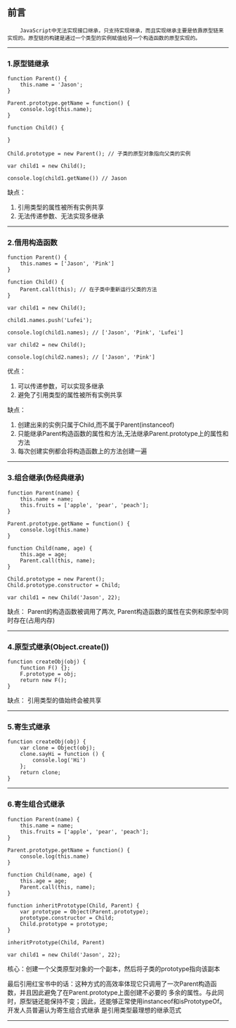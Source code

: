 ## 前言
        JavaScript中无法实现接口继承，只支持实现继承，而且实现继承主要是依靠原型链来实现的。原型链的构建是通过一个类型的实例赋值给另一个构造函数的原型实现的。
***
### 1.原型链继承
```
function Parent() {
    this.name = 'Jason';
}

Parent.prototype.getName = function() {
    console.log(this.name);
}

function Child() {
    
}

Child.prototype = new Parent(); // 子类的原型对象指向父类的实例

var child1 = new Child();

console.log(child1.getName()) // Jason
```
缺点：
1. 引用类型的属性被所有实例共享
2. 无法传递参数、无法实现多继承
***
### 2.借用构造函数
```
function Parent() {
    this.names = ['Jason', 'Pink']
}

function Child() {
    Parent.call(this); // 在子类中重新运行父类的方法
}

var child1 = new Child();

child1.names.push('Lufei');

console.log(child1.names); // ['Jason', 'Pink', 'Lufei']

var child2 = new Child();

console.log(child2.names); // ['Jason', 'Pink']
```
优点：
1. 可以传递参数，可以实现多继承
2. 避免了引用类型的属性被所有实例共享

缺点： 
1. 创建出来的实例只属于Child,而不属于Parent(instanceof)
2. 只能继承Parent构造函数的属性和方法,无法继承Parent.prototype上的属性和方法
3. 每次创建实例都会将构造函数上的方法创建一遍
***
### 3.组合继承(伪经典继承)
```
function Parent(name) {
    this.name = name;
    this.fruits = ['apple', 'pear', 'peach'];
}

Parent.prototype.getName = function() {
    console.log(this.name)
}

function Child(name, age) {
    this.age = age;
    Parent.call(this, name); 
}

Child.prototype = new Parent();
Child.prototype.constructor = Child;

var child1 = new Child('Jason', 22);
```
缺点： Parent的构造函数被调用了两次, Parent构造函数的属性在实例和原型中同时存在(占用内存)
***
### 4.原型式继承(Object.create())
```
function createObj(obj) {
    function F() {};
    F.prototype = obj;
    return new F();
}
```
缺点： 引用类型的值始终会被共享
***
### 5.寄生式继承
```
function createObj(obj) {
    var clone = Object(obj);
    clone.sayHi = function () {
        console.log('Hi')
    };
    return clone;
}
```
***
### 6.寄生组合式继承
```
function Parent(name) {
    this.name = name;
    this.fruits = ['apple', 'pear', 'peach'];
}

Parent.prototype.getName = function() {
    console.log(this.name)
}

function Child(name, age) {
    this.age = age;
    Parent.call(this, name); 
}

function inheritPrototype(Child, Parent) {
    var prototype = Object(Parent.prototype);
    prototype.constructor = Child;
    Child.prototype = prototype;
}

inheritPrototype(Child, Parent)

var child1 = new Child('Jason', 22);
```
核心：创建一个父类原型对象的一个副本，然后将子类的prototype指向该副本

最后引用红宝书中的话：这种方式的高效率体现它只调用了一次Parent构造函数，并且因此避免了在Parent.prototype上面创建不必要的
多余的属性。与此同时，原型链还能保持不变；因此，还能够正常使用instanceof和isPrototypeOf。开发人员普遍认为寄生组合式继承
是引用类型最理想的继承范式
***